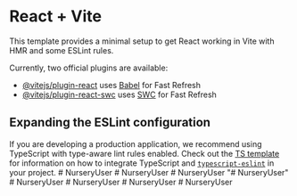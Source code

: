 # React + Vite

This template provides a minimal setup to get React working in Vite with HMR and some ESLint rules.

Currently, two official plugins are available:

- [@vitejs/plugin-react](https://github.com/vitejs/vite-plugin-react/blob/main/packages/plugin-react) uses [Babel](https://babeljs.io/) for Fast Refresh
- [@vitejs/plugin-react-swc](https://github.com/vitejs/vite-plugin-react/blob/main/packages/plugin-react-swc) uses [SWC](https://swc.rs/) for Fast Refresh

## Expanding the ESLint configuration

If you are developing a production application, we recommend using TypeScript with type-aware lint rules enabled. Check out the [TS template](https://github.com/vitejs/vite/tree/main/packages/create-vite/template-react-ts) for information on how to integrate TypeScript and [`typescript-eslint`](https://typescript-eslint.io) in your project.
#   N u r s e r y U s e r  
 #   N u r s e r y U s e r  
 #   N u r s e r y U s e r  
 "# NurseryUser" 
#   N u r s e r y U s e r  
 #   N u r s e r y U s e r  
 #   N u r s e r y U s e r  
 #   N u r s e r y U s e r  
 